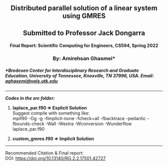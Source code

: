 ## $$\text{Distributed parallel solution of a linear system using GMRES}$$
## $$\text{{Submitted to Professor Jack Dongarra}}$$
#### $$\text{Final Report: Scientific Computing for Engineers, CS594, Spring 2022}$$
### $$\text{By: Amirehsan Ghasmei*}$$
##### *Bredesen Center for Interdisciplinary Research and Graduate Education, University of Tennessee, Knoxville, TN 37996, USA. Email: aghasemi@vols.utk.edu
---
***Codes in the src folder:*** 
1)  **laplace_par.f90  => Explicit Solution** \
Suggest compile with something like:\
mpif90 -Og -g -fimplicit-none -fcheck=all -fbacktrace -pedantic -fbounds-check -Wall -Wextra -Wconversion -Wunderflow laplace_par.f90

2)  **custom_gmres.f90 => Implicit Solution**
---

Recommended Citation & Final report:\
DOI: https://doi.org/10.13140/RG.2.2.17501.42727


